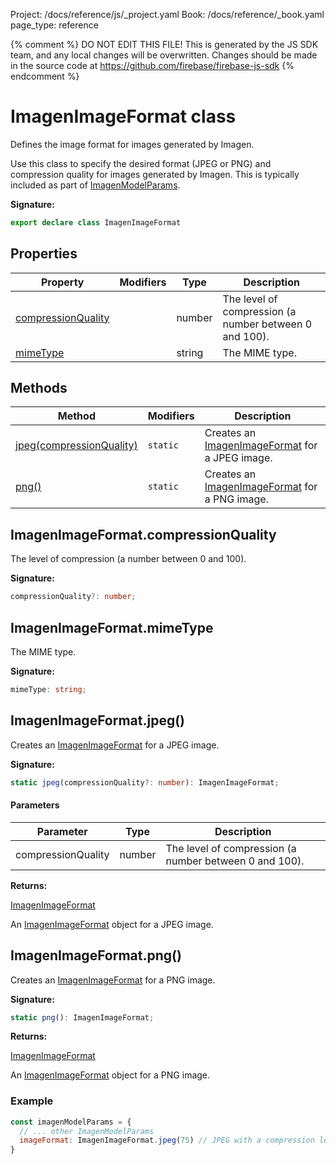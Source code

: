 Project: /docs/reference/js/_project.yaml
Book: /docs/reference/_book.yaml
page_type: reference

{% comment %}
DO NOT EDIT THIS FILE!
This is generated by the JS SDK team, and any local changes will be
overwritten. Changes should be made in the source code at
https://github.com/firebase/firebase-js-sdk
{% endcomment %}

# ImagenImageFormat class
Defines the image format for images generated by Imagen.

Use this class to specify the desired format (JPEG or PNG) and compression quality for images generated by Imagen. This is typically included as part of [ImagenModelParams](./ai.imagenmodelparams.md#imagenmodelparams_interface)<!-- -->.

<b>Signature:</b>

```typescript
export declare class ImagenImageFormat 
```

## Properties

|  Property | Modifiers | Type | Description |
|  --- | --- | --- | --- |
|  [compressionQuality](./ai.imagenimageformat.md#imagenimageformatcompressionquality) |  | number | The level of compression (a number between 0 and 100). |
|  [mimeType](./ai.imagenimageformat.md#imagenimageformatmimetype) |  | string | The MIME type. |

## Methods

|  Method | Modifiers | Description |
|  --- | --- | --- |
|  [jpeg(compressionQuality)](./ai.imagenimageformat.md#imagenimageformatjpeg) | <code>static</code> | Creates an [ImagenImageFormat](./ai.imagenimageformat.md#imagenimageformat_class) for a JPEG image. |
|  [png()](./ai.imagenimageformat.md#imagenimageformatpng) | <code>static</code> | Creates an [ImagenImageFormat](./ai.imagenimageformat.md#imagenimageformat_class) for a PNG image. |

## ImagenImageFormat.compressionQuality

The level of compression (a number between 0 and 100).

<b>Signature:</b>

```typescript
compressionQuality?: number;
```

## ImagenImageFormat.mimeType

The MIME type.

<b>Signature:</b>

```typescript
mimeType: string;
```

## ImagenImageFormat.jpeg()

Creates an [ImagenImageFormat](./ai.imagenimageformat.md#imagenimageformat_class) for a JPEG image.

<b>Signature:</b>

```typescript
static jpeg(compressionQuality?: number): ImagenImageFormat;
```

#### Parameters

|  Parameter | Type | Description |
|  --- | --- | --- |
|  compressionQuality | number | The level of compression (a number between 0 and 100). |

<b>Returns:</b>

[ImagenImageFormat](./ai.imagenimageformat.md#imagenimageformat_class)

An [ImagenImageFormat](./ai.imagenimageformat.md#imagenimageformat_class) object for a JPEG image.

## ImagenImageFormat.png()

Creates an [ImagenImageFormat](./ai.imagenimageformat.md#imagenimageformat_class) for a PNG image.

<b>Signature:</b>

```typescript
static png(): ImagenImageFormat;
```
<b>Returns:</b>

[ImagenImageFormat](./ai.imagenimageformat.md#imagenimageformat_class)

An [ImagenImageFormat](./ai.imagenimageformat.md#imagenimageformat_class) object for a PNG image.

### Example


```javascript
const imagenModelParams = {
  // ... other ImagenModelParams
  imageFormat: ImagenImageFormat.jpeg(75) // JPEG with a compression level of 75.
}

```

